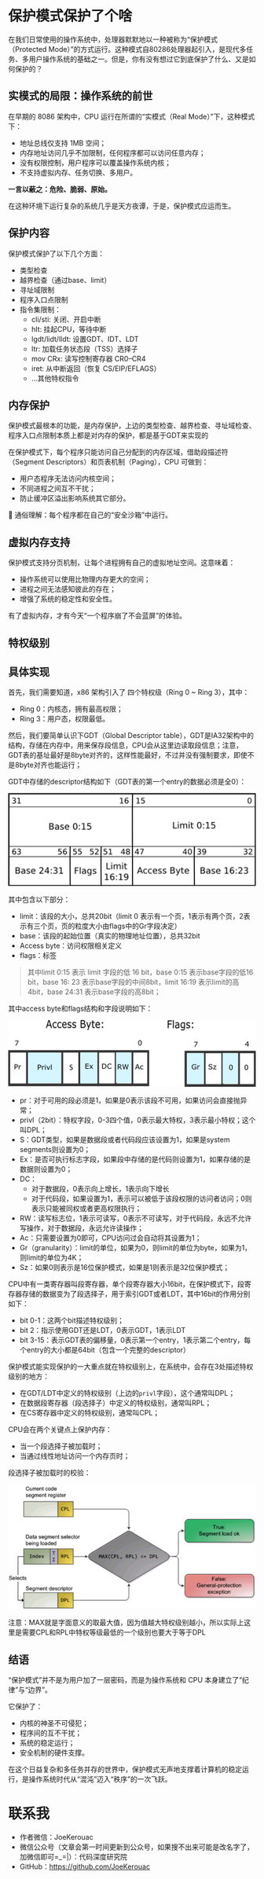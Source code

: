 # 保护模式保护了个啥

在我们日常使用的操作系统中，处理器默默地以一种被称为“保护模式（Protected Mode）”的方式运行。这种模式自80286处理器起引入，是现代多任务、多用户操作系统的基础之一。但是，你有没有想过它到底保护了什么、又是如何保护的？

## 实模式的局限：操作系统的前世

在早期的 8086 架构中，CPU 运行在所谓的“实模式（Real Mode）”下，这种模式下：

- 地址总线仅支持 1MB 空间；
- 内存地址访问几乎不加限制，任何程序都可以访问任意内存；
- 没有权限控制，用户程序可以覆盖操作系统内核；
- 不支持虚拟内存、任务切换、多用户。

**一言以蔽之：危险、脆弱、原始。**

在这种环境下运行复杂的系统几乎是天方夜谭，于是，保护模式应运而生。

## 保护内容
保护模式保护了以下几个方面：

- 类型检查
- 越界检查（通过base、limit）
- 寻址域限制
- 程序入口点限制
- 指令集限制：
  - cli/sti: 关闭、开启中断
  - hlt: 挂起CPU，等待中断
  - lgdt/lidt/lldt: 设置GDT、IDT、LDT
  - ltr: 加载任务状态段（TSS）选择子
  - mov CRx: 读写控制寄存器 CR0–CR4
  - iret: 从中断返回（恢复 CS/EIP/EFLAGS）
  - ...其他特权指令

## 内存保护

保护模式最根本的功能，是内存保护，上边的类型检查、越界检查、寻址域检查、程序入口点限制本质上都是对内存的保护，都是基于GDT来实现的

在保护模式下，每个程序只能访问自己分配到的内存区域，借助段描述符（Segment Descriptors）和页表机制（Paging），CPU 可做到：

- 用户态程序无法访问内核空间；
- 不同进程之间互不干扰；
- 防止缓冲区溢出影响系统其它部分。

🧠 通俗理解：每个程序都在自己的“安全沙箱”中运行。

## 虚拟内存支持

保护模式支持分页机制，让每个进程拥有自己的虚拟地址空间。这意味着：

- 操作系统可以使用比物理内存更大的空间；
- 进程之间无法感知彼此的存在；
- 增强了系统的稳定性和安全性。

有了虚拟内存，才有今天“一个程序崩了不会蓝屏”的体验。

## 特权级别



## 具体实现
首先，我们需要知道，x86 架构引入了 四个特权级（Ring 0 ~ Ring 3），其中：

- Ring 0：内核态，拥有最高权限；
- Ring 3：用户态，权限最低。


然后，我们要简单认识下GDT（Global Descriptor table），GDT是IA32架构中的结构，存储在内存中，用来保存段信息，CPU会从这里边读取段信息；注意，GDT表的基址最好是8byte对齐的，这样性能最好，不过并没有强制要求，即使不是8byte对齐也能运行；

GDT中存储的descriptor结构如下（GDT表的第一个entry的数据必须是全0）：

![GDT](../../resource/操作系统/GDT.png)

其中包含以下部分：
- limit：该段的大小，总共20bit（limit 0 表示有一个页，1表示有两个页，2表示有三个页，页的粒度大小由flags中的Gr字段决定）
- base：该段的起始位置（真实的物理地址位置），总共32bit
- Access byte：访问权限相关定义
- flags：标签

> 其中limit 0:15 表示 limit 字段的低 16 bit，base 0:15 表示base字段的低16 bit，base 16: 23 表示base字段的中间8bit，limit 16:19 表示limit的高 4bit，base 24:31 表示base字段的高8bit；

其中access byte和flags结构和字段说明如下：

![GDT-access&flgas](../../resource/操作系统/GDT-access&flags.png)

- pr：对于可用的段必须是1，如果是0表示该段不可用，如果访问会直接抛异常；
- privl（2bit）：特权字段，0-3四个值，0表示最大特权，3表示最小特权；这个叫DPL；
- S：GDT类型，如果是数据段或者代码段应该设置为1，如果是system segments则设置为0；
- Ex：是否可执行标志字段，如果段中存储的是代码则设置为1，如果存储的是数据则设置为0；
- DC：
  - 对于数据段，0表示向上增长，1表示向下增长
  - 对于代码段，如果设置为1，表示可以被低于该段权限的访问者访问；0则表示只能被同权或者更高权限执行；
- RW：读写标志位，1表示可读写，0表示不可读写，对于代码段，永远不允许写操作，对于数据段，永远允许读操作；
- Ac：只需要设置为0即可，CPU访问过会自动将其设置为1；
- Gr（granularity）：limit的单位，如果为0，则limit的单位为byte，如果为1，则limit的单位为4K；
- Sz：如果0则表示是16位保护模式，如果是1则表示是32位保护模式；

CPU中有一类寄存器叫段寄存器，单个段寄存器大小16bit，在保护模式下，段寄存器存储的数据变为了段选择子，用于索引GDT或者LDT，其中16bit的作用分别如下：

- bit 0-1：这两个bit描述特权级别；
- bit 2：指示使用GDT还是LDT，0表示GDT，1表示LDT
- bit 3-15：表示GDT表的偏移量，0表示第一个entry，1表示第二个entry，每个entry的大小都是64bit（包含一个完整的descriptor）

保护模式能实现保护的一大重点就在特权级别上，在系统中，会存在3处描述特权级别的地方：

- 在GDT/LDT中定义的特权级别（上边的`privl`字段），这个通常叫DPL；
- 在数据段寄存器（段选择子）中定义的特权级别，通常叫RPL；
- 在CS寄存器中定义的特权级别，通常叫CPL；

CPU会在两个关键点上保护内存：

- 当一个段选择子被加载时；
- 当通过线性地址访问一个内存页时；

段选择子被加载时的校验：

![段选择子](../../resource/操作系统/段选择子.png)

注意：MAX就是字面意义的取最大值，因为值越大特权级别越小，所以实际上这里是需要CPL和RPL中特权等级最低的一个级别也要大于等于DPL


## 结语
“保护模式”并不是为用户加了一层密码，而是为操作系统和 CPU 本身建立了“纪律”与“边界”。

它保护了：

- 内核的神圣不可侵犯；
- 程序间的互不干扰；
- 系统的稳定运行；
- 安全机制的硬件支撑。

在这个日益复杂和多任务并存的世界中，保护模式无声地支撑着计算机的稳定运行，是操作系统时代从“混沌”迈入“秩序”的一次飞跃。

# 联系我

- 作者微信：JoeKerouac
- 微信公众号（文章会第一时间更新到公众号，如果搜不出来可能是改名字了，加微信即可=_=|）：代码深度研究院
- GitHub：https://github.com/JoeKerouac


